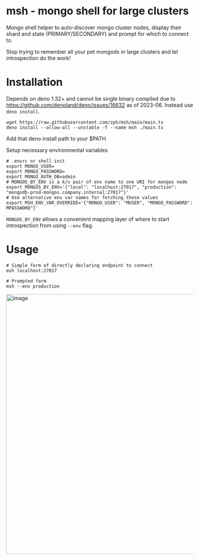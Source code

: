 # msh - mongo shell for large clusters

Mongo shell helper to auto-discover mongo cluster nodes, display their shard and state
(PRIMARY/SECONDARY) and prompt for which to connect to.

Stop trying to remember all your pet mongods in large clusters and let introspection do the work!

# Installation

Depends on deno 1.32+ and cannot be single binary compiled due to
https://github.com/denoland/deno/issues/16632 as of 2023-06. Instead use `deno install`.

```
wget https://raw.githubusercontent.com/zph/msh/main/main.ts
deno install --allow-all --unstable -f --name msh ./main.ts
```

Add that deno install path to your $PATH

Setup necessary environmental variables

```
# .envrc or shell init
export MONGO_USER=
export MONGO_PASSWORD=
export MONGO_AUTH_DB=admin
# MONGOS_BY_ENV is a k/v pair of env name to one URI for mongos node
export MONGOS_BY_ENV='{"local": "localhost:27017", "production": "mongodb-prod-mongos.company.internal:27017"}'
# Use alternative env var names for fetching these values
export MSH_ENV_VAR_OVERRIDE='{"MONGO_USER": "MUSER", "MONGO_PASSWORD": MPASSWORD"}'
```

`MONGOS_BY_ENV` allows a convenient mapping layer of where to start introspection from using `--env`
flag.

# Usage

```
# Simple form of directly declaring endpoint to connect
msh localhost:27017

# Prompted form
msh --env production
```

<img width="697" alt="image" src="https://github.com/zph/msh/assets/1026584/003599bd-440d-465d-9900-7f884c3feb08">
